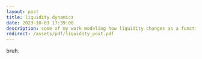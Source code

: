 ```yaml
---
layout: post
title: liquidity dynamics
date: 2023-10-03 17:39:00
description: some of my work modeling how liquidity changes as a function the mid price and time.
redirect: /assets/pdf/liquidity_post.pdf
---
```


bruh.